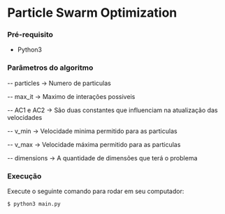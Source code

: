 # Particle Swarm Optimization

### Pré-requisito
 - Python3

### Parâmetros do algoritmo
 -- particles -> Numero de particulas
 
 -- max_it -> Maximo de interações possiveis
 
 -- AC1 e AC2 -> São duas constantes que influenciam na atualização das velocidades 
 
 -- v_min -> Velocidade minima permitido para as particulas
 
 -- v_max ->  Velocidade máxima permitido para as particulas
 
 -- dimensions -> A quantidade de dimensões que terá o problema

### Execução
Execute o seguinte comando para rodar em seu computador:
```bash
$ python3 main.py
```
